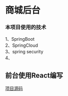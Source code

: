 # 商城后台

### 本项目使用的技术 
1、SpringBoot  
2、SpringCloud  
3、spring security  
4、


## 前台使用React编写

[项目源码](https://github.com/ByronFanglei/react-mi)